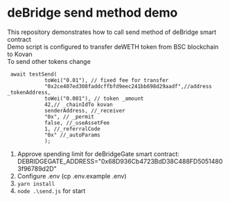 # deBridge send method demo
This repository demonstrates how to call send method of deBridge smart contract <br />
Demo script is configured to transfer deWETH token from BSC blockchain to Kovan <br />
To send other tokens change <br />
```
 await testSend(
            toWei("0.01"), // fixed fee for transfer
            "0x2ce407ed308faddcffbfd9eec241bb698d29aadf",//address _tokenAddress,
            toWei("0.001"), // token _amount
            42,// _chainIdTo kovan
            senderAddress, //_receiver
            "0x", // _permit
            false, //_useAssetFee
            1, //_referralCode
            "0x" //_autoParams
            );
```

1. Approve spending limit for deBridgeGate smart contract: DEBRIDGEGATE_ADDRESS="0x68D936Cb4723BdD38C488FD50514803f96789d2D"
2. Configure .env (cp .env.example .env)
3. ```yarn install```
4. ```node .\send.js``` for start

